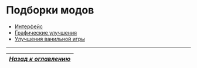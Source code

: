# Подборки модов

+ [Интерфейс](mods/Интерфейс.md)
+ [Графические улучшения](mods/Графические_улучшения.md)
+ [Улучшения ванильной игры](mods/Улучшения_ванильной_игры.md)

------

|[*Назад к оглавлению*](README.md)|
|:---:|
